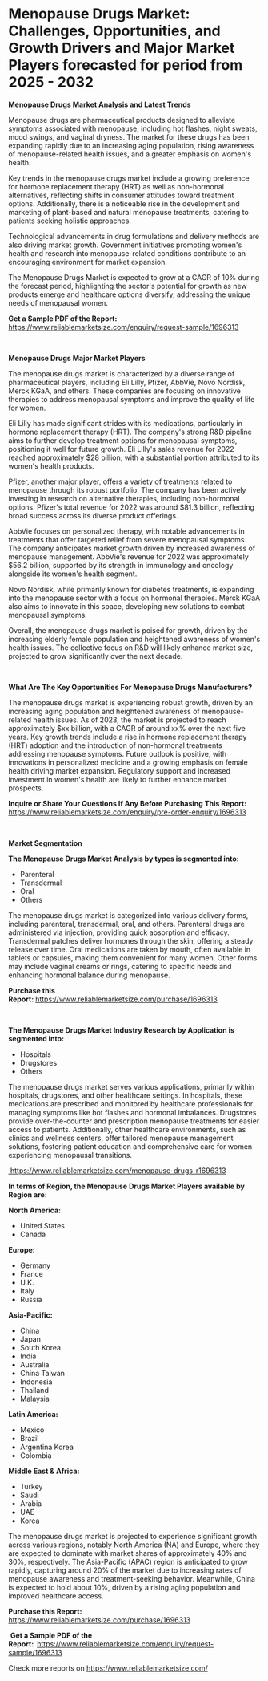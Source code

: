 <p><h1>Menopause Drugs Market: Challenges, Opportunities, and Growth Drivers and Major Market Players forecasted for period from 2025 - 2032</h1></p><p><strong>Menopause Drugs Market Analysis and Latest Trends</strong></p>
<p><p>Menopause drugs are pharmaceutical products designed to alleviate symptoms associated with menopause, including hot flashes, night sweats, mood swings, and vaginal dryness. The market for these drugs has been expanding rapidly due to an increasing aging population, rising awareness of menopause-related health issues, and a greater emphasis on women's health. </p><p>Key trends in the menopause drugs market include a growing preference for hormone replacement therapy (HRT) as well as non-hormonal alternatives, reflecting shifts in consumer attitudes toward treatment options. Additionally, there is a noticeable rise in the development and marketing of plant-based and natural menopause treatments, catering to patients seeking holistic approaches. </p><p>Technological advancements in drug formulations and delivery methods are also driving market growth. Government initiatives promoting women's health and research into menopause-related conditions contribute to an encouraging environment for market expansion. </p><p>The Menopause Drugs Market is expected to grow at a CAGR of 10% during the forecast period, highlighting the sector's potential for growth as new products emerge and healthcare options diversify, addressing the unique needs of menopausal women.</p></p>
<p><strong>Get a Sample PDF of the Report:&nbsp;</strong> <a href="https://www.reliablemarketsize.com/enquiry/request-sample/1696313?utm_campaign=2447&utm_medium=2&utm_source=Github&utm_content=ia&utm_term=08032025&utm_id=menopause-drugs">https://www.reliablemarketsize.com/enquiry/request-sample/1696313</a></p>
<p>&nbsp;</p>
<p><strong>Menopause Drugs Major Market Players</strong></p>
<p><p>The menopause drugs market is characterized by a diverse range of pharmaceutical players, including Eli Lilly, Pfizer, AbbVie, Novo Nordisk, Merck KGaA, and others. These companies are focusing on innovative therapies to address menopausal symptoms and improve the quality of life for women.</p><p>Eli Lilly has made significant strides with its medications, particularly in hormone replacement therapy (HRT). The company's strong R&D pipeline aims to further develop treatment options for menopausal symptoms, positioning it well for future growth. Eli Lilly's sales revenue for 2022 reached approximately $28 billion, with a substantial portion attributed to its women's health products.</p><p>Pfizer, another major player, offers a variety of treatments related to menopause through its robust portfolio. The company has been actively investing in research on alternative therapies, including non-hormonal options. Pfizer's total revenue for 2022 was around $81.3 billion, reflecting broad success across its diverse product offerings.</p><p>AbbVie focuses on personalized therapy, with notable advancements in treatments that offer targeted relief from severe menopausal symptoms. The company anticipates market growth driven by increased awareness of menopause management. AbbVie's revenue for 2022 was approximately $56.2 billion, supported by its strength in immunology and oncology alongside its women's health segment.</p><p>Novo Nordisk, while primarily known for diabetes treatments, is expanding into the menopause sector with a focus on hormonal therapies. Merck KGaA also aims to innovate in this space, developing new solutions to combat menopausal symptoms.</p><p>Overall, the menopause drugs market is poised for growth, driven by the increasing elderly female population and heightened awareness of women's health issues. The collective focus on R&D will likely enhance market size, projected to grow significantly over the next decade.</p></p>
<p>&nbsp;</p>
<p><strong>What Are The Key Opportunities For Menopause Drugs Manufacturers?</strong></p>
<p><p>The menopause drugs market is experiencing robust growth, driven by an increasing aging population and heightened awareness of menopause-related health issues. As of 2023, the market is projected to reach approximately $xx billion, with a CAGR of around xx% over the next five years. Key growth trends include a rise in hormone replacement therapy (HRT) adoption and the introduction of non-hormonal treatments addressing menopause symptoms. Future outlook is positive, with innovations in personalized medicine and a growing emphasis on female health driving market expansion. Regulatory support and increased investment in women's health are likely to further enhance market prospects.</p></p>
<p><strong>Inquire or Share Your Questions If Any Before Purchasing This Report:</strong> <a href="https://www.reliablemarketsize.com/enquiry/pre-order-enquiry/1696313?utm_campaign=2447&utm_medium=2&utm_source=Github&utm_content=ia&utm_term=08032025&utm_id=menopause-drugs">https://www.reliablemarketsize.com/enquiry/pre-order-enquiry/1696313</a></p>
<p>&nbsp;</p>
<p><strong>Market Segmentation</strong></p>
<p><strong>The Menopause Drugs Market Analysis by types is segmented into:</strong></p>
<p><ul><li>Parenteral</li><li>Transdermal</li><li>Oral</li><li>Others</li></ul></p>
<p><p>The menopause drugs market is categorized into various delivery forms, including parenteral, transdermal, oral, and others. Parenteral drugs are administered via injection, providing quick absorption and efficacy. Transdermal patches deliver hormones through the skin, offering a steady release over time. Oral medications are taken by mouth, often available in tablets or capsules, making them convenient for many women. Other forms may include vaginal creams or rings, catering to specific needs and enhancing hormonal balance during menopause.</p></p>
<p><strong>Purchase this Report:&nbsp;</strong><a href="https://www.reliablemarketsize.com/purchase/1696313?utm_campaign=2447&utm_medium=2&utm_source=Github&utm_content=ia&utm_term=08032025&utm_id=menopause-drugs">https://www.reliablemarketsize.com/purchase/1696313</a></p>
<p>&nbsp;</p>
<p><strong>The Menopause Drugs Market Industry Research by Application is segmented into:</strong></p>
<p><ul><li>Hospitals</li><li>Drugstores</li><li>Others</li></ul></p>
<p><p>The menopause drugs market serves various applications, primarily within hospitals, drugstores, and other healthcare settings. In hospitals, these medications are prescribed and monitored by healthcare professionals for managing symptoms like hot flashes and hormonal imbalances. Drugstores provide over-the-counter and prescription menopause treatments for easier access to patients. Additionally, other healthcare environments, such as clinics and wellness centers, offer tailored menopause management solutions, fostering patient education and comprehensive care for women experiencing menopausal transitions.</p></p>
<p><a href="https://www.reliablemarketsize.com/menopause-drugs-r1696313?utm_campaign=2447&utm_medium=2&utm_source=Github&utm_content=ia&utm_term=08032025&utm_id=menopause-drugs">&nbsp;https://www.reliablemarketsize.com/menopause-drugs-r1696313</a></p>
<p><strong>In terms of Region, the Menopause Drugs Market Players available by Region are:</strong></p>
<p>
    <p> <strong> North America: </strong>
        <ul>
            <li>United States</li>
            <li>Canada</li>
        </ul>
        </p> 
    <p> <strong> Europe: </strong>
        <ul>
            <li>Germany</li>
            <li>France</li>
            <li>U.K.</li>
            <li>Italy</li>
            <li>Russia</li>
        </ul>
        </p> 
    <p> <strong> Asia-Pacific: </strong>
        <ul>
            <li>China</li>
            <li>Japan</li>
            <li>South Korea</li>
            <li>India</li>
            <li>Australia</li>
            <li>China Taiwan</li>
            <li>Indonesia</li>
            <li>Thailand</li>
            <li>Malaysia</li>
        </ul>
        </p> 
    <p> <strong> Latin America: </strong>
        <ul>
            <li>Mexico</li>
            <li>Brazil</li>
            <li>Argentina Korea</li>
            <li>Colombia</li>
        </ul>
        </p> 
    <p> <strong> Middle East & Africa: </strong>
        <ul>
            <li>Turkey</li>
            <li>Saudi</li>
            <li>Arabia</li>
            <li>UAE</li>
            <li>Korea</li>
        </ul>
    </p>
    </p>
<p><p>The menopause drugs market is projected to experience significant growth across various regions, notably North America (NA) and Europe, where they are expected to dominate with market shares of approximately 40% and 30%, respectively. The Asia-Pacific (APAC) region is anticipated to grow rapidly, capturing around 20% of the market due to increasing rates of menopause awareness and treatment-seeking behavior. Meanwhile, China is expected to hold about 10%, driven by a rising aging population and improved healthcare access.</p></p>
<p><strong>Purchase this Report: </strong><a href="https://www.reliablemarketsize.com/purchase/1696313?utm_campaign=2447&utm_medium=2&utm_source=Github&utm_content=ia&utm_term=08032025&utm_id=menopause-drugs">https://www.reliablemarketsize.com/purchase/1696313</a></p>
<p>&nbsp;<strong>Get a Sample PDF of the Report:&nbsp;&nbsp;</strong><a href="https://www.reliablemarketsize.com/enquiry/request-sample/1696313?utm_campaign=2447&utm_medium=2&utm_source=Github&utm_content=ia&utm_term=08032025&utm_id=menopause-drugs">https://www.reliablemarketsize.com/enquiry/request-sample/1696313</a></p>
<p><strong></strong></p>
<p>Check more reports on <a href="https://www.reliablemarketsize.com/?utm_campaign=2447&utm_medium=2&utm_source=Github&utm_content=ia&utm_term=08032025&utm_id=menopause-drugs">https://www.reliablemarketsize.com/</a></p>